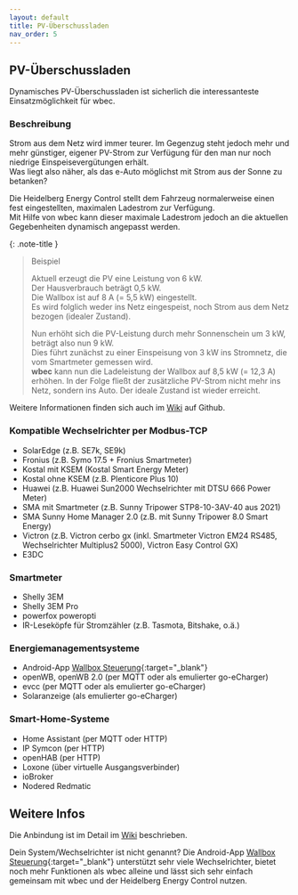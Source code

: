 ```yaml
---
layout: default
title: PV-Überschussladen
nav_order: 5
---
```

## PV-Überschussladen
Dynamisches PV-Überschussladen ist sicherlich die interessanteste Einsatzmöglichkeit für wbec.

### Beschreibung
Strom aus dem Netz wird immer teurer. Im Gegenzug steht jedoch mehr und mehr günstiger, eigener PV-Strom zur Verfügung für den man nur noch niedrige Einspeisevergütungen erhält.  
Was liegt also näher, als das e-Auto möglichst mit Strom aus der Sonne zu betanken?

Die Heidelberg Energy Control stellt dem Fahrzeug normalerweise einen fest eingestellten, maximalen Ladestrom zur Verfügung.  
Mit Hilfe von wbec kann dieser maximale Ladestrom jedoch an die aktuellen Gegebenheiten dynamisch angepasst werden. 

{: .note-title }
> Beispiel
>
> Aktuell erzeugt die PV eine Leistung von 6 kW.  
> Der Hausverbrauch beträgt 0,5 kW.  
> Die Wallbox ist auf 8 A (= 5,5 kW) eingestellt.  
> Es wird folglich weder ins Netz eingespeist, noch Strom aus dem Netz bezogen (idealer Zustand).  
>  
> Nun erhöht sich die PV-Leistung durch mehr Sonnenschein um 3 kW, beträgt also nun 9 kW.  
> Dies führt zunächst zu einer Einspeisung von 3 kW ins Stromnetz, die vom Smartmeter gemessen wird.  
> **wbec** kann nun die Ladeleistung der Wallbox auf 8,5 kW (= 12,3 A) erhöhen.
> In der Folge fließt der zusätzliche PV-Strom nicht mehr ins Netz, sondern ins Auto. Der ideale Zustand ist wieder erreicht.  

Weitere Informationen finden sich auch im [Wiki](https://github.com/steff393/wbec/wiki/PV-%C3%9Cberschussladen) auf Github.  

### Kompatible Wechselrichter per Modbus-TCP
- SolarEdge (z.B. SE7k, SE9k)
- Fronius (z.B. Symo 17.5 + Fronius Smartmeter)
- Kostal mit KSEM (Kostal Smart Energy Meter)
- Kostal ohne KSEM (z.B. Plenticore Plus 10)
- Huawei (z.B. Huawei Sun2000 Wechselrichter mit DTSU 666 Power Meter)
- SMA mit Smartmeter (z.B. Sunny Tripower STP8-10-3AV-40 aus 2021)
- SMA Sunny Home Manager 2.0 (z.B. mit Sunny Tripower 8.0 Smart Energy)
- Victron (z.B. Victron cerbo gx (inkl. Smartmeter Victron EM24 RS485, Wechselrichter Multiplus2 5000), Victron Easy Control GX)
- E3DC

### Smartmeter
- Shelly 3EM
- Shelly 3EM Pro
- powerfox poweropti
- IR-Leseköpfe für Stromzähler (z.B. Tasmota, Bitshake, o.ä.)

### Energiemanagementsysteme
- Android-App [Wallbox Steuerung](https://android.chk.digital/de/ecar-charger-control/){:target="_blank"}
- openWB, openWB 2.0 (per MQTT oder als emulierter go-eCharger)
- evcc (per MQTT oder als emulierter go-eCharger)
- Solaranzeige (als emulierter go-eCharger)

### Smart-Home-Systeme
- Home Assistant (per MQTT oder HTTP)
- IP Symcon (per HTTP)
- openHAB (per HTTP)
- Loxone (über virtuelle Ausgangsverbinder)
- ioBroker
- Nodered Redmatic


## Weitere Infos
Die Anbindung ist im Detail im [Wiki](https://github.com/steff393/wbec/wiki/PV-%C3%9Cberschussladen) beschrieben.  

Dein System/Wechselrichter ist nicht genannt? Die Android-App [Wallbox Steuerung](https://android.chk.digital/de/ecar-charger-control/){:target="_blank"} unterstützt sehr viele Wechselrichter, bietet noch mehr Funktionen als wbec alleine und lässt sich sehr einfach gemeinsam mit wbec und der Heidelberg Energy Control nutzen.
